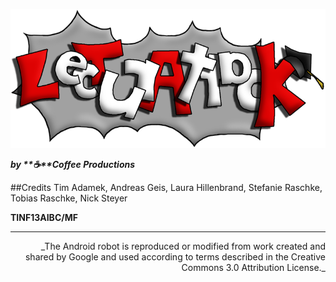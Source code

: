 ![#Lecturattack](src/resources/images/logo.png)

**_by **☕**Coffee Productions_**

##Credits
Tim Adamek, Andreas Geis, Laura Hillenbrand, Stefanie Raschke, Tobias Raschke, Nick Steyer

**TINF13AIBC/MF**

---
<p align="right">
_The Android robot is reproduced or modified from work created and shared by Google and used according to terms described in the Creative Commons 3.0 Attribution License._
</p>